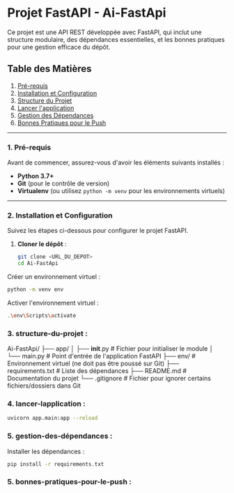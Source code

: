 # Projet FastAPI - Ai-FastApi

Ce projet est une API REST développée avec FastAPI, qui inclut une structure modulaire, des dépendances essentielles, et les bonnes pratiques pour une gestion efficace du dépôt.

## Table des Matières
1. [Pré-requis](#pré-requis)
2. [Installation et Configuration](#installation-et-configuration)
3. [Structure du Projet](#structure-du-projet)
4. [Lancer l'application](#lancer-lapplication)
5. [Gestion des Dépendances](#gestion-des-dépendances)
6. [Bonnes Pratiques pour le Push](#bonnes-pratiques-pour-le-push)

---

### 1. Pré-requis

Avant de commencer, assurez-vous d'avoir les éléments suivants installés :
- **Python 3.7+**
- **Git** (pour le contrôle de version)
- **Virtualenv** (ou utilisez `python -m venv` pour les environnements virtuels)

---

### 2. Installation et Configuration

Suivez les étapes ci-dessous pour configurer le projet FastAPI.

1. **Cloner le dépôt** :
   ```bash
   git clone <URL_DU_DEPOT>
   cd Ai-FastApi

Créer un environnement virtuel :
   ```bash
   python -m venv env
   ```

Activer l'environnement virtuel :
   ```bash
   .\env\Scripts\activate
   ```

### 3. **structure-du-projet** : 

Ai-FastApi/
├── app/
│   ├── __init__.py            # Fichier pour initialiser le module
│   └── main.py                # Point d'entrée de l'application FastAPI
├── env/                       # Environnement virtuel (ne doit pas être poussé sur Git)
├── requirements.txt           # Liste des dépendances
├── README.md                  # Documentation du projet
└── .gitignore                 # Fichier pour ignorer certains fichiers/dossiers dans Git

### 4. **lancer-lapplication** :

  ```bash
  uvicorn app.main:app --reload
  ```

### 5. **gestion-des-dépendances** :

Installer les dépendances :
   ```bash
   pip install -r requirements.txt
   ```


### 5. **bonnes-pratiques-pour-le-push** :


